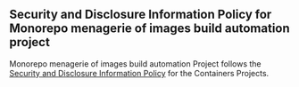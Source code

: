 ## Security and Disclosure Information Policy for Monorepo menagerie of images build automation project

Monorepo menagerie of images build automation Project follows the
[Security and Disclosure Information Policy](https://github.com/containers/common/blob/main/SECURITY.md)
for the Containers Projects.
